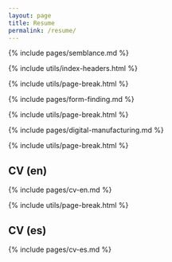 ```yaml
---
layout: page
title: Resume
permalink: /resume/
---
```


{% include pages/semblance.md %}

{% include utils/index-headers.html %}

{% include utils/page-break.html %}

{% include pages/form-finding.md %}

{% include utils/page-break.html %}

{% include pages/digital-manufacturing.md %}

{% include utils/page-break.html %}


## CV (en)

{% include pages/cv-en.md %}

{% include utils/page-break.html %}

## CV (es)

{% include pages/cv-es.md %}
